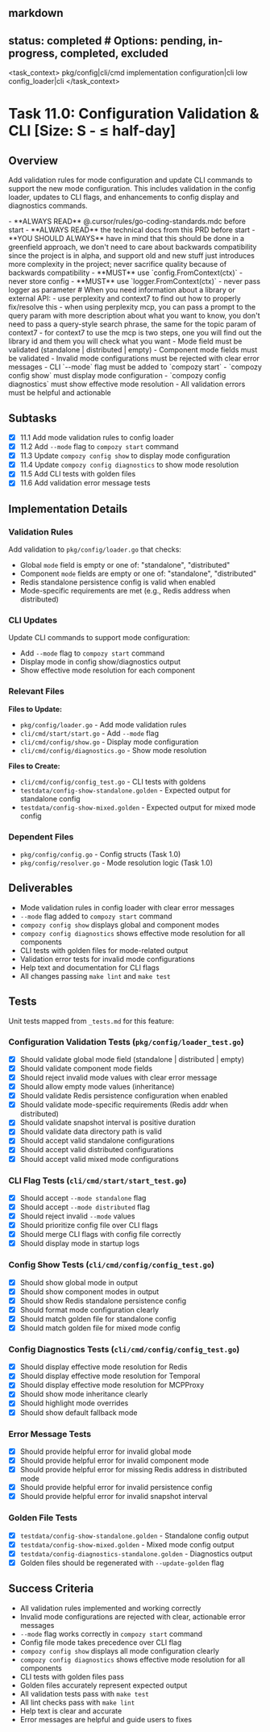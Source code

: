 ## markdown

## status: completed # Options: pending, in-progress, completed, excluded

<task_context>
<domain>pkg/config|cli/cmd</domain>
<type>implementation</type>
<scope>configuration|cli</scope>
<complexity>low</complexity>
<dependencies>config_loader|cli</dependencies>
</task_context>

# Task 11.0: Configuration Validation & CLI [Size: S - ≤ half-day]

## Overview

Add validation rules for mode configuration and update CLI commands to support the new mode configuration. This includes validation in the config loader, updates to CLI flags, and enhancements to config display and diagnostics commands.

<critical>
- **ALWAYS READ** @.cursor/rules/go-coding-standards.mdc before start
- **ALWAYS READ** the technical docs from this PRD before start
- **YOU SHOULD ALWAYS** have in mind that this should be done in a greenfield approach, we don't need to care about backwards compatibility since the project is in alpha, and support old and new stuff just introduces more complexity in the project; never sacrifice quality because of backwards compatibility
- **MUST** use `config.FromContext(ctx)` - never store config
- **MUST** use `logger.FromContext(ctx)` - never pass logger as parameter
</critical>

<research>
# When you need information about a library or external API:
- use perplexity and context7 to find out how to properly fix/resolve this
- when using perplexity mcp, you can pass a prompt to the query param with more description about what you want to know, you don't need to pass a query-style search phrase, the same for the topic param of context7
- for context7 to use the mcp is two steps, one you will find out the library id and them you will check what you want
</research>

<requirements>
- Mode field must be validated (standalone | distributed | empty)
- Component mode fields must be validated
- Invalid mode configurations must be rejected with clear error messages
- CLI `--mode` flag must be added to `compozy start`
- `compozy config show` must display mode configuration
- `compozy config diagnostics` must show effective mode resolution
- All validation errors must be helpful and actionable
</requirements>

## Subtasks

- [x] 11.1 Add mode validation rules to config loader
- [x] 11.2 Add `--mode` flag to `compozy start` command
- [x] 11.3 Update `compozy config show` to display mode configuration
- [x] 11.4 Update `compozy config diagnostics` to show mode resolution
- [x] 11.5 Add CLI tests with golden files
- [x] 11.6 Add validation error message tests

## Implementation Details

### Validation Rules

Add validation to `pkg/config/loader.go` that checks:
- Global `mode` field is empty or one of: "standalone", "distributed"
- Component `mode` fields are empty or one of: "standalone", "distributed"
- Redis standalone persistence config is valid when enabled
- Mode-specific requirements are met (e.g., Redis address when distributed)

### CLI Updates

Update CLI commands to support mode configuration:
- Add `--mode` flag to `compozy start` command
- Display mode in config show/diagnostics output
- Show effective mode resolution for each component

### Relevant Files

**Files to Update:**
- `pkg/config/loader.go` - Add mode validation rules
- `cli/cmd/start/start.go` - Add `--mode` flag
- `cli/cmd/config/show.go` - Display mode configuration
- `cli/cmd/config/diagnostics.go` - Show mode resolution

**Files to Create:**
- `cli/cmd/config/config_test.go` - CLI tests with goldens
- `testdata/config-show-standalone.golden` - Expected output for standalone config
- `testdata/config-show-mixed.golden` - Expected output for mixed mode config

### Dependent Files

- `pkg/config/config.go` - Config structs (Task 1.0)
- `pkg/config/resolver.go` - Mode resolution logic (Task 1.0)

## Deliverables

- Mode validation rules in config loader with clear error messages
- `--mode` flag added to `compozy start` command
- `compozy config show` displays global and component modes
- `compozy config diagnostics` shows effective mode resolution for all components
- CLI tests with golden files for mode-related output
- Validation error tests for invalid mode configurations
- Help text and documentation for CLI flags
- All changes passing `make lint` and `make test`

## Tests

Unit tests mapped from `_tests.md` for this feature:

### Configuration Validation Tests (`pkg/config/loader_test.go`)

- [x] Should validate global mode field (standalone | distributed | empty)
- [x] Should validate component mode fields
- [x] Should reject invalid mode values with clear error message
- [x] Should allow empty mode values (inheritance)
- [x] Should validate Redis persistence configuration when enabled
- [x] Should validate mode-specific requirements (Redis addr when distributed)
- [x] Should validate snapshot interval is positive duration
- [x] Should validate data directory path is valid
- [x] Should accept valid standalone configurations
- [x] Should accept valid distributed configurations
- [x] Should accept valid mixed mode configurations

### CLI Flag Tests (`cli/cmd/start/start_test.go`)

- [x] Should accept `--mode standalone` flag
- [x] Should accept `--mode distributed` flag
- [x] Should reject invalid `--mode` values
- [x] Should prioritize config file over CLI flags
- [x] Should merge CLI flags with config file correctly
- [x] Should display mode in startup logs

### Config Show Tests (`cli/cmd/config/config_test.go`)

- [x] Should show global mode in output
- [x] Should show component modes in output
- [x] Should show Redis standalone persistence config
- [x] Should format mode configuration clearly
- [x] Should match golden file for standalone config
- [x] Should match golden file for mixed mode config

### Config Diagnostics Tests (`cli/cmd/config/config_test.go`)

- [x] Should display effective mode resolution for Redis
- [x] Should display effective mode resolution for Temporal
- [x] Should display effective mode resolution for MCPProxy
- [x] Should show mode inheritance clearly
- [x] Should highlight mode overrides
- [x] Should show default fallback mode

### Error Message Tests

- [x] Should provide helpful error for invalid global mode
- [x] Should provide helpful error for invalid component mode
- [x] Should provide helpful error for missing Redis address in distributed mode
- [x] Should provide helpful error for invalid persistence config
- [x] Should provide helpful error for invalid snapshot interval

### Golden File Tests

- [x] `testdata/config-show-standalone.golden` - Standalone config output
- [x] `testdata/config-show-mixed.golden` - Mixed mode config output
- [x] `testdata/config-diagnostics-standalone.golden` - Diagnostics output
- [x] Golden files should be regenerated with `--update-golden` flag

## Success Criteria

- All validation rules implemented and working correctly
- Invalid mode configurations are rejected with clear, actionable error messages
- `--mode` flag works correctly in `compozy start` command
- Config file mode takes precedence over CLI flag
- `compozy config show` displays all mode configuration clearly
- `compozy config diagnostics` shows effective mode resolution for all components
- CLI tests with golden files pass
- Golden files accurately represent expected output
- All validation tests pass with `make test`
- All lint checks pass with `make lint`
- Help text is clear and accurate
- Error messages are helpful and guide users to fixes

